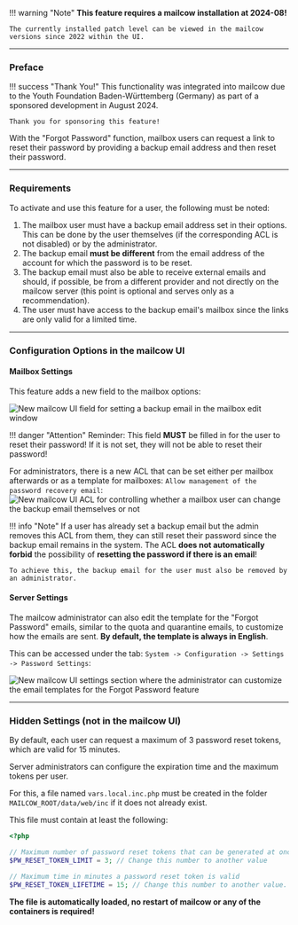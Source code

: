 !!! warning "Note"
    **This feature requires a mailcow installation at 2024-08!**

    The currently installed patch level can be viewed in the mailcow versions since 2022 within the UI.

---

### Preface

!!! success "Thank You!"
    This functionality was integrated into mailcow due to the Youth Foundation Baden-Württemberg (Germany) as part of a sponsored development in August 2024.

    Thank you for sponsoring this feature!

With the "Forgot Password" function, mailbox users can request a link to reset their password by providing a backup email address and then reset their password.

---

### Requirements

To activate and use this feature for a user, the following must be noted:

1. The mailbox user must have a backup email address set in their options. This can be done by the user themselves (if the corresponding ACL is not disabled) or by the administrator.
2. The backup email **must be different** from the email address of the account for which the password is to be reset.
3. The backup email must also be able to receive external emails and should, if possible, be from a different provider and not directly on the mailcow server (this point is optional and serves only as a recommendation).
4. The user must have access to the backup email's mailbox since the links are only valid for a limited time.

---

### Configuration Options in the mailcow UI

#### Mailbox Settings

This feature adds a new field to the mailbox options:

![New mailcow UI field for setting a backup email in the mailbox edit window](../../assets/images/manual-guides/mailcow-forgot-password_mailbox_field.png)

!!! danger "Attention"
    Reminder: This field **MUST** be filled in for the user to reset their password! If it is not set, they will not be able to reset their password!

For administrators, there is a new ACL that can be set either per mailbox afterwards or as a template for mailboxes: `Allow management of the password recovery email`:
![New mailcow UI ACL for controlling whether a mailbox user can change the backup email themselves or not](../../assets/images/manual-guides/mailcow-forgot-password_mailbox_acl.png)

!!! info "Note"
    If a user has already set a backup email but the admin removes this ACL from them, they can still reset their password since the backup email remains in the system. The ACL **does not automatically forbid** the possibility of **resetting the password if there is an email**!

    To achieve this, the backup email for the user must also be removed by an administrator.


#### Server Settings

The mailcow administrator can also edit the template for the "Forgot Password" emails, similar to the quota and quarantine emails, to customize how the emails are sent. **By default, the template is always in English**.

This can be accessed under the tab: `System -> Configuration -> Settings -> Password Settings`:

![New mailcow UI settings section where the administrator can customize the email templates for the Forgot Password feature](../../assets/images/manual-guides/mailcow-forgot-password_server_settings.png)

---

### Hidden Settings (not in the mailcow UI)

By default, each user can request a maximum of 3 password reset tokens, which are valid for 15 minutes.

Server administrators can configure the expiration time and the maximum tokens per user.

For this, a file named `vars.local.inc.php` must be created in the folder `MAILCOW_ROOT/data/web/inc` if it does not already exist.

This file must contain at least the following:

```php
<?php

// Maximum number of password reset tokens that can be generated at once per user
$PW_RESET_TOKEN_LIMIT = 3; // Change this number to another value

// Maximum time in minutes a password reset token is valid
$PW_RESET_TOKEN_LIFETIME = 15; // Change this number to another value. Value in minutes
```

**The file is automatically loaded, no restart of mailcow or any of the containers is required!**